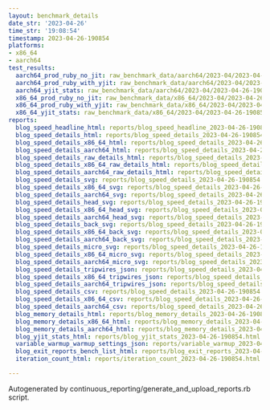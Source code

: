 ```yaml
---
layout: benchmark_details
date_str: '2023-04-26'
time_str: '19:08:54'
timestamp: 2023-04-26-190854
platforms:
- x86_64
- aarch64
test_results:
  aarch64_prod_ruby_no_jit: raw_benchmark_data/aarch64/2023-04/2023-04-26-190854_basic_benchmark_aarch64_prod_ruby_no_jit.json
  aarch64_prod_ruby_with_yjit: raw_benchmark_data/aarch64/2023-04/2023-04-26-190854_basic_benchmark_aarch64_prod_ruby_with_yjit.json
  aarch64_yjit_stats: raw_benchmark_data/aarch64/2023-04/2023-04-26-190854_basic_benchmark_aarch64_yjit_stats.json
  x86_64_prod_ruby_no_jit: raw_benchmark_data/x86_64/2023-04/2023-04-26-190854_basic_benchmark_x86_64_prod_ruby_no_jit.json
  x86_64_prod_ruby_with_yjit: raw_benchmark_data/x86_64/2023-04/2023-04-26-190854_basic_benchmark_x86_64_prod_ruby_with_yjit.json
  x86_64_yjit_stats: raw_benchmark_data/x86_64/2023-04/2023-04-26-190854_basic_benchmark_x86_64_yjit_stats.json
reports:
  blog_speed_headline_html: reports/blog_speed_headline_2023-04-26-190854.html
  blog_speed_details_html: reports/blog_speed_details_2023-04-26-190854.html
  blog_speed_details_x86_64_html: reports/blog_speed_details_2023-04-26-190854.x86_64.html
  blog_speed_details_aarch64_html: reports/blog_speed_details_2023-04-26-190854.aarch64.html
  blog_speed_details_raw_details_html: reports/blog_speed_details_2023-04-26-190854.raw_details.html
  blog_speed_details_x86_64_raw_details_html: reports/blog_speed_details_2023-04-26-190854.x86_64.raw_details.html
  blog_speed_details_aarch64_raw_details_html: reports/blog_speed_details_2023-04-26-190854.aarch64.raw_details.html
  blog_speed_details_svg: reports/blog_speed_details_2023-04-26-190854.svg
  blog_speed_details_x86_64_svg: reports/blog_speed_details_2023-04-26-190854.x86_64.svg
  blog_speed_details_aarch64_svg: reports/blog_speed_details_2023-04-26-190854.aarch64.svg
  blog_speed_details_head_svg: reports/blog_speed_details_2023-04-26-190854.head.svg
  blog_speed_details_x86_64_head_svg: reports/blog_speed_details_2023-04-26-190854.x86_64.head.svg
  blog_speed_details_aarch64_head_svg: reports/blog_speed_details_2023-04-26-190854.aarch64.head.svg
  blog_speed_details_back_svg: reports/blog_speed_details_2023-04-26-190854.back.svg
  blog_speed_details_x86_64_back_svg: reports/blog_speed_details_2023-04-26-190854.x86_64.back.svg
  blog_speed_details_aarch64_back_svg: reports/blog_speed_details_2023-04-26-190854.aarch64.back.svg
  blog_speed_details_micro_svg: reports/blog_speed_details_2023-04-26-190854.micro.svg
  blog_speed_details_x86_64_micro_svg: reports/blog_speed_details_2023-04-26-190854.x86_64.micro.svg
  blog_speed_details_aarch64_micro_svg: reports/blog_speed_details_2023-04-26-190854.aarch64.micro.svg
  blog_speed_details_tripwires_json: reports/blog_speed_details_2023-04-26-190854.tripwires.json
  blog_speed_details_x86_64_tripwires_json: reports/blog_speed_details_2023-04-26-190854.x86_64.tripwires.json
  blog_speed_details_aarch64_tripwires_json: reports/blog_speed_details_2023-04-26-190854.aarch64.tripwires.json
  blog_speed_details_csv: reports/blog_speed_details_2023-04-26-190854.csv
  blog_speed_details_x86_64_csv: reports/blog_speed_details_2023-04-26-190854.x86_64.csv
  blog_speed_details_aarch64_csv: reports/blog_speed_details_2023-04-26-190854.aarch64.csv
  blog_memory_details_html: reports/blog_memory_details_2023-04-26-190854.html
  blog_memory_details_x86_64_html: reports/blog_memory_details_2023-04-26-190854.x86_64.html
  blog_memory_details_aarch64_html: reports/blog_memory_details_2023-04-26-190854.aarch64.html
  blog_yjit_stats_html: reports/blog_yjit_stats_2023-04-26-190854.html
  variable_warmup_warmup_settings_json: reports/variable_warmup_2023-04-26-190854.warmup_settings.json
  blog_exit_reports_bench_list_html: reports/blog_exit_reports_2023-04-26-190854.bench_list.html
  iteration_count_html: reports/iteration_count_2023-04-26-190854.html

---
```

Autogenerated by continuous_reporting/generate_and_upload_reports.rb script.
